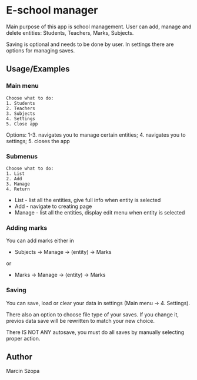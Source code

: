 # E-school manager
Main purpose of this app is school management. 
User can add, manage and delete entities: Students, Teachers, Marks, Subjects.

Saving is optional and needs to be done  by user. In settings there are options for managing saves.



## Usage/Examples

### Main menu
```
Choose what to do:
1. Students
2. Teachers
3. Subjects
4. Settings
5. Close app
```

Options: 1-3. navigates you to manage certain entities; 4. navigates you to settings; 5. closes the app
### Submenus
```
Choose what to do:
1. List
2. Add
3. Manage
4. Return
```
- List - list all the entities, give full info when entity is selected
- Add - navigate to creating page
- Manage - list all the entities, display edit menu when entity is selected

### Adding marks
You can add marks either in 
+ Subjects -> Manage -> (entity) -> Marks

or

+ Marks -> Manage -> (entity) -> Marks

### Saving
You can save, load or clear your data in settings (Main menu -> 4. Settings). 

There also an option to choose file type of your saves. If you change it, previos data save will be rewritten to match your new choice.

There IS NOT ANY autosave, you must do all saves by manually selecting proper action.

## Author
Marcin Szopa
